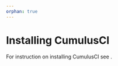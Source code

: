 ```yaml
---
orphan: true
---
```


# Installing CumulusCI

For instruction on installing CumulusCI see [](get-started).

